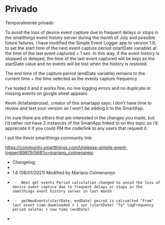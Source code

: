 # Privado
Temporalmente privado

To avoid the loss of device event capture due to frequent delays or stops in the smatthings event history server during the month of July and possible future failures, I have modified the Simple Event Logger app to version 1.6, to set the start time of the next event capture period (startDate variable) at the time of the last event captured + 1 sec.
In this way, if the event history is stopped or delayed, the time of the last event captured will be kept as the startDate value and no events will be lost when the history is restored.

The end time of the capture period (endDate variable) remains to the current time + the time selected as the events capture frequency.

I’ve tested it and it works fine, no live logging errors and no duplicate or missing events on google sheet appears.

Kevin (krlafambroise), creator of this smartapp says:
I don’t have time to review and test your version so I won’t be adding it to the SmartApp.

I’m sure there are others that are interested in the changes you made, but I’d rather not have 2 instances of the SmartApp linked to on this topic so I’d appreciate it if you could PM the code/link to any users that request it.

I put the Kevin smartthings community link:

https://community.smartthings.com/t/release-simple-event-logger/69879/568?u=mariano_colmenarejo

*  Changelog:
 *
 *    1.6 (08/01/2021) Modified by Mariano  Colmenarejo
 *      -  Next get events Period calculation changed to avoid the loss of device event capture due to frequent delays or stops in the smatthings event history server in last month
 *      -  getNewEvents(startDate, endDate) peirod is calcualted "From" last event time downloaded + 1 sec (startDate) "To" logFrequency period seletec + now time (endDate)
 *
